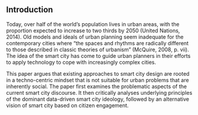 ## Introduction

Today, over half of the world’s population lives in urban areas, with the proportion expected to increase to two thirds by 2050 (United Nations, 2014). Old models and ideals of urban planning seem inadequate for the contemporary cities where “the spaces and rhythms are radically different to those described in classic theories of urbanism” (McQuire, 2008, p. vii). The idea of the smart city has come to guide urban planners in their efforts to apply technology to cope with increasingly complex cities.

This paper argues that existing approaches to smart city design are rooted in a techno-centric mindset that is not suitable for urban problems that are inherently social. The paper first examines the problematic aspects of the current smart city discourse. It then critically analyses underlying principles of the dominant data-driven smart city ideology, followed by an alternative vision of smart city based on citizen engagement.
